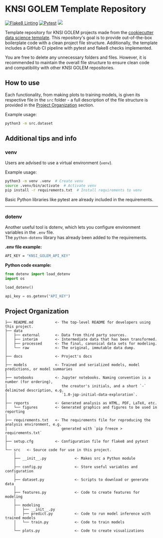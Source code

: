 # KNSI GOLEM Template Repository
[![Flake8 Linting](https://github.com/Dnafivuq/golem_template/actions/workflows/lint.yml/badge.svg)](https://github.com/Dnafivuq/golem_template/actions/workflows/lint.yml)
[![Pytest](https://github.com/Dnafivuq/golem_template/actions/workflows/test.yml/badge.svg)](https://github.com/Dnafivuq/golem_template/actions/workflows/test.yml)
<a target="_blank" href="https://cookiecutter-data-science.drivendata.org/">
    <img src="https://img.shields.io/badge/CCDS-Project%20template-328F97?logo=cookiecutter" />
</a>


Template repository for KNSI GOLEM projects made from the [cookiecutter data science template](https://github.com/drivendataorg/cookiecutter-data-science).
This repository's goal is to provide out-of-the-box boilerplate code with a clean project file structure.
Additionally, the template includes a GitHub CI pipeline with pytest and flake8 checks implemented.


You are free to delete any unnecessary folders and files. However, it is recommended to maintain the overall file structure to ensure clean code and compatibility with other KNSI GOLEM repositories.
## How to use
Each functionality, from making plots to training models, is given its respective file in the `src` folder - a full description of the file structure is provided in the [Project Organization](#project-organization) section.


Example usage:

```bash
python3 -m src.dataset
```

## Additional tips and info
### venv
Users are advised to use a virtual environment (`venv`).


Example usage:
```bash
python3 -m venv .venv  # Create venv  
source .venv/bin/activate  # Activate venv  
pip install -r requirements.txt  # Install requirements to venv  
```
Basic Python libraries like pytest are already included in the requirements.

--------

### dotenv  
Another useful tool is dotenv, which lets you configure environment variables in the `.env` file.  
The `python-dotenv` library has already been added to the requirements.

**.env file example:**
```bash
API_KEY = "KNSI_GOLEM_API_KEY"
```

**Python code example:**
```python
from dotenv import load_dotenv
import os

load_dotenv()

api_key = os.getenv("API_KEY")
```

## Project Organization

```
├── README.md          <- The top-level README for developers using this project.
├── data
│   ├── external       <- Data from third party sources.
│   ├── interim        <- Intermediate data that has been transformed.
│   ├── processed      <- The final, canonical data sets for modeling.
│   └── raw            <- The original, immutable data dump.
│
├── docs               <- Project's docs
│
├── models             <- Trained and serialized models, model predictions, or model summaries
│
├── notebooks          <- Jupyter notebooks. Naming convention is a number (for ordering),
│                         the creator's initials, and a short `-` delimited description, e.g.
│                         `1.0-jqp-initial-data-exploration`.
│
├── reports            <- Generated analysis as HTML, PDF, LaTeX, etc.
│   └── figures        <- Generated graphics and figures to be used in reporting
│
├── requirements.txt   <- The requirements file for reproducing the analysis environment, e.g.
│                         generated with `pip freeze > requirements.txt`
│
├── setup.cfg          <- Configuration file for flake8 and pytest
│
└── src   <- Source code for use in this project.
    │
    ├── __init__.py             <- Makes src a Python module
    │
    ├── config.py               <- Store useful variables and configuration
    │
    ├── dataset.py              <- Scripts to download or generate data
    │
    ├── features.py             <- Code to create features for modeling
    │
    ├── modeling                
    │   ├── __init__.py 
    │   ├── predict.py          <- Code to run model inference with trained models          
    │   └── train.py            <- Code to train models
    │
    └── plots.py                <- Code to create visualizations
```